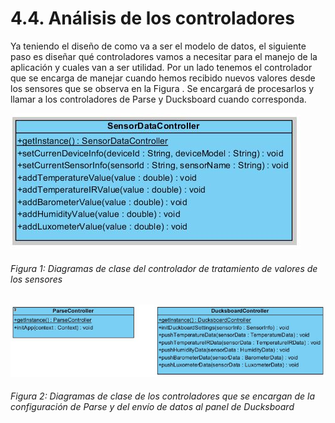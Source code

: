 # 4.4. Análisis de los controladores

Ya teniendo el diseño de como va a ser el modelo de datos, el siguiente paso es diseñar qué controladores vamos a necesitar para el manejo de la aplicación y cuales van a ser utilidad. Por un lado tenemos el controlador que se encarga de manejar cuando hemos recibido nuevos valores desde los sensores que se observa en la Figura . Se encargará de procesarlos y llamar a los controladores de Parse y Ducksboard cuando corresponda.

![Figura 1](./imagenes/diagrama_sensordata_controller.JPG)
###### *Figura 1: Diagramas de clase del controlador de tratamiento de valores de los sensores*



![Figura 2](./imagenes/diagrama_parse_ducksboard_controller.JPG)
###### *Figura 2: Diagramas de clase de los controladores que se encargan de la configuración de Parse y del envío de datos al panel de Ducksboard*